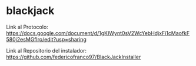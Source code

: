 # blackjack
Link al Protocolo: https://docs.google.com/document/d/1gKIWynt0sV2WcYebHdjxFi1cMaofkF580j2esMGflro/edit?usp=sharing

Link al Repositorio del instalador: https://github.com/federicofranco97/BlackJackInstaller
